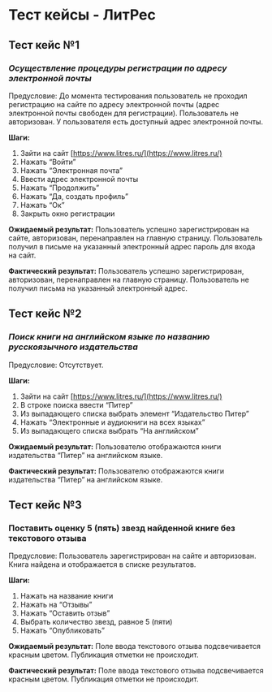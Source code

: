 # Тест кейсы - ЛитРес

## Тест кейс №1

### *Осуществление процедуры регистрации по адресу электронной почты*

Предусловие: До момента тестирования пользователь не проходил регистрацию на сайте по адресу электронной почты (адрес электронной почты свободен для регистрации). Пользователь не авторизован. У пользователя есть доступный адрес электронной почты.

**Шаги:**

1. Зайти на сайт [https://www.litres.ru/](https://www.litres.ru/)
2. Нажать “Войти”
3. Нажать “Электронная почта”
4. Ввести адрес электронной почты
5. Нажать “Продолжить”
6. Нажать “Да, создать профиль”
7. Нажать “Ок”
8. Закрыть окно регистрации

**Ожидаемый результат:** Пользователь успешно зарегистрирован на сайте, авторизован, перенаправлен на главную страницу. Пользователь получил в письме на указанный электронный адрес пароль для входа на сайт.

**Фактический результат:** Пользователь успешно зарегистрирован, авторизован, перенаправлен на главную страницу. Пользователь не получил письма на указанный электронный адрес. 

## Тест кейс №2

### *Поиск книги на английском языке по названию русскоязычного издательства*

Предусловие: Отсутствует.

**Шаги:** 

1. Зайти на сайт [https://www.litres.ru/](https://www.litres.ru/)
2. В строке поиска ввести “Питер”
3. Из выпадающего списка выбрать элемент “Издательство Питер”
4. Нажать “Электронные и аудиокниги на всех языках”
5. Из выпадающего списка выбрать “На английском”

**Ожидаемый результат:** Пользователю отображаются книги издательства “Питер” на английском языке.

**Фактический результат:** Пользователю отображаются книги издательства “Питер” на английском языке.

## Тест кейс №3

### Поставить оценку 5 (пять) звезд найденной книге без текстового отзыва

Предусловие: Пользователь зарегистрирован на сайте и авторизован. Книга найдена и отображается в списке результатов.

**Шаги:** 

1. Нажать на название книги
2. Нажать на “Отзывы” 
3. Нажать “Оставить отзыв”
4. Выбрать количество звезд, равное 5 (пяти)
5. Нажать “Опубликовать”

**Ожидаемый результат:** Поле ввода текстового отзыва подсвечивается красным цветом. Публикация отметки не происходит.

**Фактический результат:** Поле ввода текстового отзыва подсвечивается красным цветом. Публикация отметки не происходит.